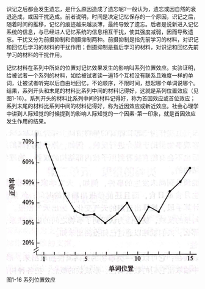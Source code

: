 
识记之后都会发生遗忘，是什么原因造成了遗忘呢?一般认为，遗忘或因自然的衰退造成，或因干扰造成。前者说明，时间是决定记忆保存的一个原因，识记之后，随着时间的推移，记忆的痕迹越来越淡薄，最终导致了遗忘。后者是说新进入记忆系统的信息，与已经进人记忆系统的信息相互干扰，使其强度减弱，因而导致遗忘。干扰又分为前摄抑制和倒摄抑制两种。前摄抑制是指先前学习的材料，对识记和回忆后学习的材料的干扰作用；倒摄抑制是指后学习的材料，对识记和回忆先前学习的材料的干扰作用。

记忆材料在系列中所处的位置对记忆效果发生的影响叫系列位置效应。实验证明，给被试者一个系列的材料，如给被试者读一遍15个互相没有联系且难度一样的单词，让被试者听完以后自由地回忆，不论顺序，不限时间，想起哪个单词说哪个。结果，系列开头和末尾的材料比系列中间的材料记得好，这就是系列位置效应（见图1-16）。系列开头的材料比系列中间的材料记得好，称为首因效应或首位效应；系列末尾的材料比系列中间的材料记得好，称为近因效应或新近效应。社会心理学中讲到人际知觉的时候提到的影响人际知觉的一个因素-第一印象，就是首因效应发生作用的结果。

![系列位置效应](/images/opus/unclassified/theory/1-16.jpg "图1-16 系列位置效应")<br/>
图1-16 系列位置效应
